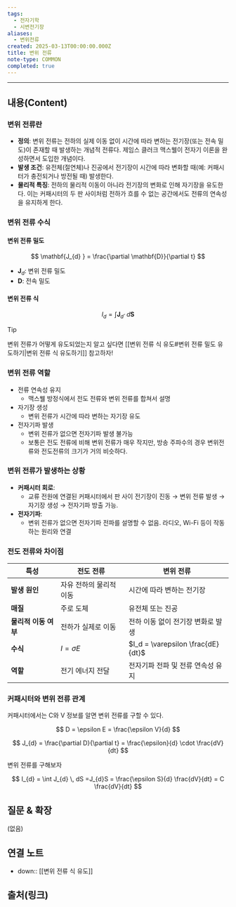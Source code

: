 ```yaml
---
tags:
  - 전자기학
  - 시변전기장
aliases:
  - 변위전류
created: 2025-03-13T00:00:00.000Z
title: 변위 전류
note-type: COMMON
completed: true
---
```


---

## 내용(Content)

### 변위 전류란

- **정의**: 변위 전류는 전하의 실제 이동 없이 시간에 따라 변하는 전기장(또는 전속 밀도)이 존재할 때 발생하는 개념적 전류다. 제임스 클러크 맥스웰이 전자기 이론을 완성하면서 도입한 개념이다.
- **발생 조건**: 유전체(절연체)나 진공에서 전기장이 시간에 따라 변화할 때(예: 커패시터가 충전되거나 방전될 때) 발생한다.
- **물리적 특징**: 전하의 물리적 이동이 아니라 전기장의 변화로 인해 자기장을 유도한다. 이는 커패시터의 두 판 사이처럼 전하가 흐를 수 없는 공간에서도 전류의 연속성을 유지하게 한다.


### 변위 전류 수식

#### 변위 전류 밀도

$$
\mathbf{J_{d} } = \frac{\partial \mathbf{D}}{\partial t}
$$
- $\mathbf{J}_{d}$: 변위 전류 밀도
- $\mathbf{D}$: 전속 밀도

#### 변위 전류 식

$$
I_{d} = \int \mathbf{J}_{d} \cdot \, d\mathbf{S} 
$$

>[!tip]
> 변위 전류가 어떻게 유도되었는지 알고 싶다면 [[변위 전류 식 유도#변위 전류 밀도 유도하기|변위 전류 식 유도하기]] 참고하자!


### 변위 전류 역할

- 전류 연속성 유지
	- 맥스웰 방정식에서 전도 전류와 변위 전류를 합쳐서 설명
- 자기장 생성
	- 변위 전류가 시간에 따라 변하는 자기장 유도
- 전자기파 발생
	- 변위 전류가 없으면 전자기파 발생 불가능
	- 보통은 전도 전류에 비해 변위 전류가 매우 작지만, 방송 주파수의 경우 변위전류와 전도전류의 크기가 거의 비슷하다.



### 변위 전류가 발생하는 상황

- **커패시터 회로**:
	- 교류 전원에 연결된 커패시터에서 판 사이 전기장이 진동 → 변위 전류 발생 → 자기장 생성 → 전자기파 방출 가능.
- **전자기파**:
	- 변위 전류가 없으면 전자기파 전파를 설명할 수 없음. 라디오, Wi-Fi 등이 작동하는 원리와 연결


### 전도 전류와 차이점

| **특성**        | **전도 전류**      | **변위 전류**                          |
| ------------- | -------------- | ---------------------------------- |
| **발생 원인**     | 자유 전하의 물리적 이동  | 시간에 따라 변하는 전기장                     |
| **매질**        | 주로 도체          | 유전체 또는 진공                          |
| **물리적 이동 여부** | 전하가 실제로 이동     | 전하 이동 없이 전기장 변화로 발생                |
| **수식**        | $I = \sigma E$ | $I_d = \varepsilon \frac{dE}{dt}$​ |
| **역할**        | 전기 에너지 전달      | 전자기파 전파 및 전류 연속성 유지                |

### 커패시터와 변위 전류 관계

커패시터에서는 C와 V 정보를 알면 변위 전류를 구할 수 있다.

$$
D = \epsilon E = \frac{\epsilon V}{d}
$$

$$
J_{d} = \frac{\partial D}{\partial t} = \frac{\epsilon}{d} \cdot \frac{dV}{dt}
$$

변위 전류를 구해보자

$$
I_{d} = \int J_{d} \, dS =J_{d}S = \frac{\epsilon S}{d} \frac{dV}{dt} = C \frac{dV}{dt}
$$


## 질문 & 확장

(없음)

## 연결 노트

- down:: [[변위 전류 식 유도]]

## 출처(링크)





